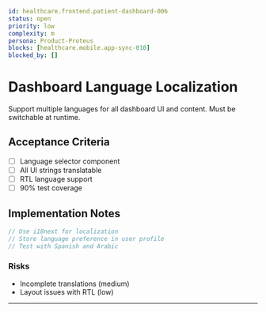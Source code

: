 ```yaml
id: healthcare.frontend.patient-dashboard-006
status: open
priority: low
complexity: m
persona: Product-Proteus
blocks: [healthcare.mobile.app-sync-010]
blocked_by: []
```

# Dashboard Language Localization

Support multiple languages for all dashboard UI and content. Must be switchable at runtime.

## Acceptance Criteria

- [ ] Language selector component
- [ ] All UI strings translatable
- [ ] RTL language support
- [ ] 90% test coverage

## Implementation Notes

```typescript
// Use i18next for localization
// Store language preference in user profile
// Test with Spanish and Arabic
```

### Risks

- Incomplete translations (medium)
- Layout issues with RTL (low)

---

[Product-Proteus]: ./personas/product-proteus.md
[healthcare.mobile.app-sync-010]: ./tickets/healthcare.mobile.app-sync-010.md
